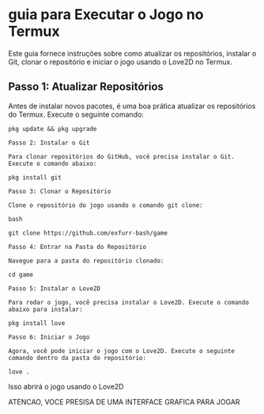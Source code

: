 # guia para Executar o Jogo no Termux

Este guia fornece instruções sobre como atualizar os repositórios, instalar o Git, clonar o repositório e iniciar o jogo usando o Love2D no Termux.

## Passo 1: Atualizar Repositórios

Antes de instalar novos pacotes, é uma boa prática atualizar os repositórios do Termux. Execute o seguinte comando:

```
pkg update && pkg upgrade

Passo 2: Instalar o Git

Para clonar repositórios do GitHub, você precisa instalar o Git. Execute o comando abaixo:

pkg install git

Passo 3: Clonar o Repositório

Clone o repositório do jogo usando o comando git clone:

bash

git clone https://github.com/exfurr-bash/game

Passo 4: Entrar na Pasta do Repositório

Navegue para a pasta do repositório clonado:

cd game

Passo 5: Instalar o Love2D

Para rodar o jogo, você precisa instalar o Love2D. Execute o comando abaixo para instalar:

pkg install love

Passo 6: Iniciar o Jogo

Agora, você pode iniciar o jogo com o Love2D. Execute o seguinte comando dentro da pasta do repositório:

love .
```
Isso abrirá o jogo usando o Love2D

ATENCAO, VOCE PRESISA DE UMA INTERFACE GRAFICA PARA JOGAR
